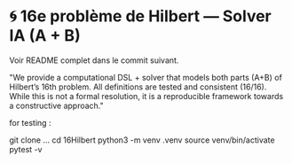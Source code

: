 # 🌀 16e problème de Hilbert — Solver IA (A + B)
Voir README complet dans le commit suivant.

"We provide a computational DSL + solver that models both parts (A+B) of Hilbert’s 16th problem. All definitions are tested and consistent (16/16). While this is not a formal resolution, it is a reproducible framework towards a constructive approach."


for testing : 


git clone ...
cd 16Hilbert
python3 -m venv .venv
source venv/bin/activate
pytest -v
